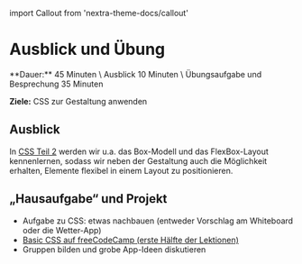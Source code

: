 import Callout from 'nextra-theme-docs/callout'

# Ausblick und Übung 

<Callout>
  **Dauer:** 45 Minuten \
  Ausblick 10 Minuten \
  Übungsaufgabe und Besprechung 35 Minuten

  **Ziele:** CSS zur Gestaltung anwenden
</Callout>

## Ausblick

In [CSS Teil 2](/web-prog/CSS2/kaskade) werden wir u.a. 
das Box-Modell und das FlexBox-Layout kennenlernen, sodass 
wir neben der Gestaltung auch die Möglichkeit erhalten, 
Elemente flexibel in einem Layout zu positionieren.

## „Hausaufgabe“ und Projekt

- Aufgabe zu CSS: etwas nachbauen (entweder Vorschlag am Whiteboard oder die Wetter-App)
- [Basic CSS auf freeCodeCamp (erste Hälfte der Lektionen)](https://www.freecodecamp.org/learn/responsive-web-design/#basic-css)
- Gruppen bilden und grobe App-Ideen diskutieren
